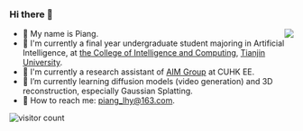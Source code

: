 ### Hi there 👋
<img align="right" src="https://github-readme-stats.vercel.app/api?username=LiuHengyu321&show_icons=true">

  - 👋 My name is Piang.
  - 🏫 I'm currently a final year undergraduate student majoring in Artificial Intelligence, at [the College of Intelligence and Computing](https://cic.tju.edu.cn/), [Tianjin University](https://www.tju.edu.cn/).
  - 💼 I'm currently a research assistant of [AIM Group](https://www.ee.cuhk.edu.hk/~yxyuan/index.htm) at CUHK EE.
  - 🌱 I’m currently learning diffusion models (video generation) and 3D reconstruction, especially Gaussian Splatting.
  - 📮 How to reach me: piang_lhy@163.com.

![visitor count](https://profile-counter.glitch.me/LiuHengyu321/count.svg)
